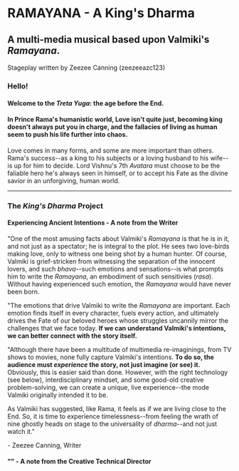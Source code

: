# RAMAYANA - A King's Dharma
## A multi-media musical based upon Valmiki's *Ramayana*.
Stageplay written by Zeezee Canning (zeezeeazc123)

### Hello!

#### Welcome to the *Treta Yuga*: the age before the End.

#### In Prince Rama's humanistic world, Love isn't quite just, becoming king doesn't always put you in charge, and the fallacies of living as human seem to push his life further into chaos.
Love comes in many forms, and some are more important than others. Rama's success--as a king to his subjects or a loving husband to his wife--is up for him to decide. Lord Vishnu's 7th *Avatara* must choose to be the faliable hero he's always seen in himself, or to accept his Fate as the divine savior in an unforgiving, human world.

---

### The *King's Dharma* Project

#### Experiencing Ancient Intentions - A note from the Writer

"One of the most amusing facts about Valmiki's *Ramayana* is that he is in it, and not just as a spectator; he is integral to the plot. He sees two love-birds making love, only to witness one being shot by a human hunter. Of course, Valmiki is grief-stricken from witnessing the separation of the innocent lovers, and such *bhava*--such emotions and sensations--is what prompts him to write the *Ramayana*, an embodiment of such sensitivies (*rasa*). Without having experienced such emotion, the *Ramayana* would have never been born.

"The emotions that drive Valmiki to write the *Ramayana* are important. Each emotion finds itself in every character, fuels every action, and ultimately drives the Fate of our beloved heroes whose struggles uncannily mirror the challenges that we face today. **If we can understand Valmiki's intentions, we can better connect with the story itself.**

"Although there have been a multitude of multimedia re-imaginings, from TV shows to movies, none fully capture Valmiki's intentions. **To do so, the audience must *experience* the story, not just imagine (or see) it.** Obviously, this is easier said than done. However, with the right technology (see below), interdisciplinary mindset, and some good-old creative problem-solving, we can create a unique, live experience--the mode Valmiki originally intended it to be.

As Valmiki has suggested, like Rama, it feels as if we are living close to the End. So, it is time to experience timelessness--from feeling the wrath of nine ghostly heads on stage to the universality of *dharma*--and not just watch it."

\- Zeezee Canning, Writer


#### "" - A note from the Creative Technical Director
